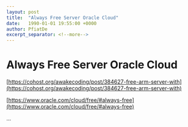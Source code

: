 ```yaml
---
layout: post
title:  "Always Free Server Oracle Cloud"
date:   1990-01-01 19:55:00 +0000
author: PfiatDe
excerpt_separator: <!--more-->
---
```


# Always Free Server Oracle Cloud

[https://cohost.org/awakecoding/post/384627-free-arm-server-with](https://cohost.org/awakecoding/post/384627-free-arm-server-with)

[https://www.oracle.com/cloud/free/#always-free](https://www.oracle.com/cloud/free/#always-free)

...
<!--more-->
